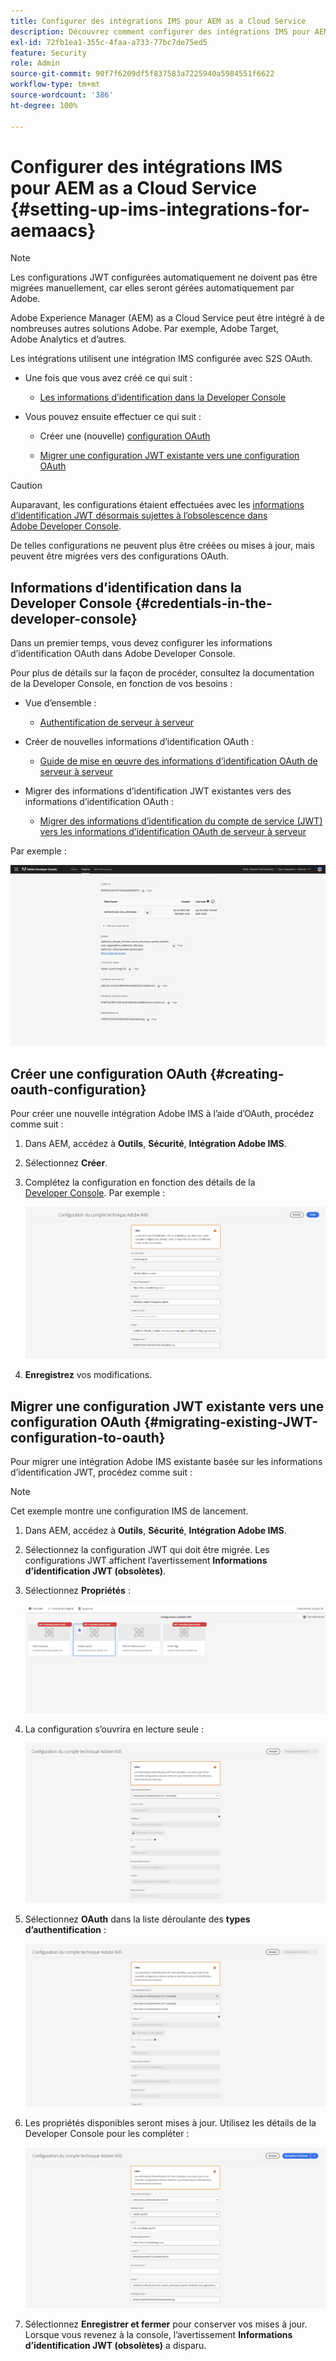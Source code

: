 ```yaml
---
title: Configurer des intégrations IMS pour AEM as a Cloud Service
description: Découvrez comment configurer des intégrations IMS pour AEM as a Cloud Service.
exl-id: 72fb1ea1-355c-4faa-a733-77bc7de75ed5
feature: Security
role: Admin
source-git-commit: 90f7f6209df5f837583a7225940a5984551f6622
workflow-type: tm+mt
source-wordcount: '386'
ht-degree: 100%

---
```


# Configurer des intégrations IMS pour AEM as a Cloud Service {#setting-up-ims-integrations-for-aemaacs}

>[!NOTE]
>
>Les configurations JWT configurées automatiquement ne doivent pas être migrées manuellement, car elles seront gérées automatiquement par Adobe.

Adobe Experience Manager (AEM) as a Cloud Service peut être intégré à de nombreuses autres solutions Adobe. Par exemple, Adobe Target, Adobe Analytics et d’autres.

Les intégrations utilisent une intégration IMS configurée avec S2S OAuth.

* Une fois que vous avez créé ce qui suit :

   * [Les informations d’identification dans la Developer Console](#credentials-in-the-developer-console)

* Vous pouvez ensuite effectuer ce qui suit :

   * Créer une (nouvelle) [configuration OAuth](#creating-oauth-configuration)

   * [Migrer une configuration JWT existante vers une configuration OAuth](#migrating-existing-JWT-configuration-to-oauth)

>[!CAUTION]
>
>Auparavant, les configurations étaient effectuées avec les [informations d’identification JWT désormais sujettes à l’obsolescence dans Adobe Developer Console](/help/security/jwt-credentials-deprecation-in-adobe-developer-console.md).
>
>De telles configurations ne peuvent plus être créées ou mises à jour, mais peuvent être migrées vers des configurations OAuth.

## Informations d’identification dans la Developer Console {#credentials-in-the-developer-console}

Dans un premier temps, vous devez configurer les informations d’identification OAuth dans Adobe Developer Console.

Pour plus de détails sur la façon de procéder, consultez la documentation de la Developer Console, en fonction de vos besoins :

* Vue d’ensemble :

   * [Authentification de serveur à serveur](https://developer.adobe.com/developer-console/docs/guides/authentication/ServerToServerAuthentication/)

* Créer de nouvelles informations d’identification OAuth :

   * [Guide de mise en œuvre des informations d’identification OAuth de serveur à serveur](https://developer.adobe.com/developer-console/docs/guides/authentication/ServerToServerAuthentication/implementation/)

* Migrer des informations d’identification JWT existantes vers des informations d’identification OAuth :

   * [Migrer des informations d’identification du compte de service (JWT) vers les informations d’identification OAuth de serveur à serveur](https://developer.adobe.com/developer-console/docs/guides/authentication/ServerToServerAuthentication/migration/)

Par exemple :

![Informations d’identification OAuth dans la Developer Console](assets/ims-configuration-developer-console.png)

## Créer une configuration OAuth {#creating-oauth-configuration}

Pour créer une nouvelle intégration Adobe IMS à l’aide d’OAuth, procédez comme suit :

1. Dans AEM, accédez à **Outils**, **Sécurité**, **Intégration Adobe IMS**.

1. Sélectionnez **Créer**.

1. Complétez la configuration en fonction des détails de la [Developer Console](https://developer.adobe.com/developer-console/docs/guides/authentication/ServerToServerAuthentication/implementation/). Par exemple :

   ![Créer une configuration OAuth](assets/ims-create-oauth-configuration.png)

1. **Enregistrez** vos modifications.

## Migrer une configuration JWT existante vers une configuration OAuth {#migrating-existing-JWT-configuration-to-oauth}

Pour migrer une intégration Adobe IMS existante basée sur les informations d’identification JWT, procédez comme suit :

>[!NOTE]
>
>Cet exemple montre une configuration IMS de lancement.

1. Dans AEM, accédez à **Outils**, **Sécurité**, **Intégration Adobe IMS**.

1. Sélectionnez la configuration JWT qui doit être migrée. Les configurations JWT affichent l’avertissement **Informations d’identification JWT (obsolètes)**.

1. Sélectionnez **Propriétés** :

   ![Sélection de la configuration JWT](assets/ims-migrate-jwt-select-configuration.png)

1. La configuration s’ouvrira en lecture seule :

   ![Propriétés de configuration - Lecture seule](assets/ims-migrate-jwt-properties-read-only.png)

1. Sélectionnez **OAuth** dans la liste déroulante des **types d’authentification** :

   ![Sélection du type d’authentification](assets/ims-migrate-jwt-authentication-type.png)

1. Les propriétés disponibles seront mises à jour. Utilisez les détails de la Developer Console pour les compléter :

   ![Saisie des détails OAuth](assets/ims-migrate-jwt-complete-oauth-details.png)

1. Sélectionnez **Enregistrer et fermer** pour conserver vos mises à jour.
Lorsque vous revenez à la console, l’avertissement **Informations d’identification JWT (obsolètes)** a disparu.
